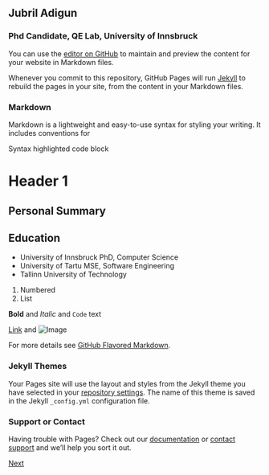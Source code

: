 
## Jubril Adigun
### Phd Candidate, QE Lab, University of Innsbruck

You can use the [editor on GitHub](https://github.com/ask4jubad/ask4jubad.io/edit/main/docs/index.md) to maintain and preview the content for your website in Markdown files.

Whenever you commit to this repository, GitHub Pages will run [Jekyll](https://jekyllrb.com/) to rebuild the pages in your site, from the content in your Markdown files.

### Markdown

Markdown is a lightweight and easy-to-use syntax for styling your writing. It includes conventions for

Syntax highlighted code block

# Header 1

## Personal Summary

## Education
- University of Innsbruck
  PhD, Computer Science
- University of Tartu
  MSE, Software Engineering
- Tallinn University of Technology


1. Numbered
2. List

**Bold** and _Italic_ and `Code` text

[Link](url) and ![Image](https://www.bing.com/images/search?view=detailV2&ccid=%2bszyNhmH&id=676BF3CE025B37757DAFE2DE52F4E81671A19B5C&thid=OIP.-szyNhmH5KntMLn2bHd3MgHaE7&mediaurl=https%3a%2f%2fmedia.voog.com%2f0000%2f0041%2f6055%2fphotos%2fwithpresident_large.jpg&cdnurl=https%3a%2f%2fth.bing.com%2fth%2fid%2fRfaccf2361987e4a9ed30b9f66c777732%3frik%3dXJuhcRbo9FLe4g%26pid%3dImgRaw&exph=852&expw=1280&q=jubril+adigun&simid=608035475054793364&ck=BED0560BC5351C4CFA393E76286AC432&selectedIndex=4&FORM=IRPRST)

For more details see [GitHub Flavored Markdown](https://guides.github.com/features/mastering-markdown/).

### Jekyll Themes

Your Pages site will use the layout and styles from the Jekyll theme you have selected in your [repository settings](https://github.com/ask4jubad/ask4jubad.io/settings/pages). The name of this theme is saved in the Jekyll `_config.yml` configuration file.

### Support or Contact

Having trouble with Pages? Check out our [documentation](https://docs.github.com/categories/github-pages-basics/) or [contact support](https://support.github.com/contact) and we’ll help you sort it out.

[Next](https://github.com/ask4jubad/ask4jubad/blob/main/docs/contact.html)

